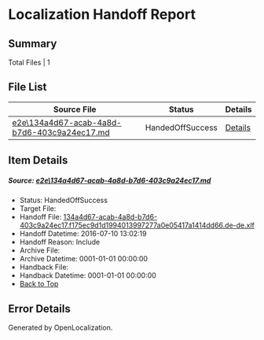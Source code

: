 # <a name='report-top'></a> Localization Handoff Report

## Summary
 Total Files | 1

## File List
 Source File | Status | Details 
 ----------- | ------ | ------- 
 [e2e\134a4d67-acab-4a8d-b7d6-403c9a24ec17.md](https://github.com/OpenLocalizationTestOrg/oltest/blob/054e0d45496e538b88facf0ecff926e382083af2/e2e/134a4d67-acab-4a8d-b7d6-403c9a24ec17.md) | HandedOffSuccess | [Details](#4193206feeef7b574664113d9af7fc0aeca914951)

## Item Details
##### <a name='4193206feeef7b574664113d9af7fc0aeca914951'></a> Source: [e2e\134a4d67-acab-4a8d-b7d6-403c9a24ec17.md](https://github.com/OpenLocalizationTestOrg/oltest/blob/054e0d45496e538b88facf0ecff926e382083af2/e2e/134a4d67-acab-4a8d-b7d6-403c9a24ec17.md)
* Status: HandedOffSuccess
* Target File: 
* Handoff File: [134a4d67-acab-4a8d-b7d6-403c9a24ec17.f175ec9d1d1994013997277a0e05417a1414dd66.de-de.xlf](https://github.com/OpenLocalizationTestOrg/olhandoff-e2e/blob/541a9f8334eb2eb9216b192d748ebd2b5188ff5b/ol-handoff/OpenLocalizationTestOrg/oltest-dede-fly/ci/ht/134a4d67-acab-4a8d-b7d6-403c9a24ec17.f175ec9d1d1994013997277a0e05417a1414dd66.de-de.xlf)
* Handoff Datetime: 2016-07-10 13:02:19
* Handoff Reason: Include
* Archive File: 
* Archive Datetime: 0001-01-01 00:00:00
* Handback File: 
* Handback Datetime: 0001-01-01 00:00:00
* [Back to Top](#report-top)


## Error Details

Generated by OpenLocalization.
